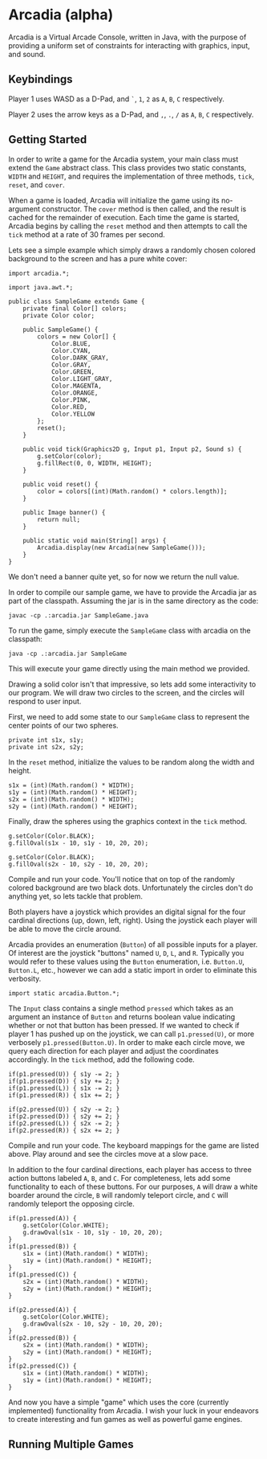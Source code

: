 # Arcadia (alpha) #
Arcadia is a Virtual Arcade Console, written in Java, with the purpose of
providing a uniform set of constraints for interacting with graphics, input,
and sound.

## Keybindings ##
Player 1 uses WASD as a D-Pad, and `` ` ``, `1`, `2` as `A`, `B`, `C` 
respectively.

Player 2 uses the arrow keys as a D-Pad, and `,`, `.`, `/` as `A`, `B`, `C` 
respectively.

## Getting Started ##
In order to write a game for the Arcadia system, your main class must extend
the `Game` abstract class. This class provides two static constants, `WIDTH`
and `HEIGHT`, and requires the implementation of three methods, `tick`, `reset`,
and `cover`. 

When a game is loaded, Arcadia will initialize the game using its no-argument 
constructor. The `cover` method is then called, and the result is cached for 
the remainder of execution. Each time the game is started, Arcadia begins by 
calling the `reset` method and then attempts to call the `tick` method at a rate
of 30 frames per second.

Lets see a simple example which simply draws a randomly chosen colored 
background to the screen and has a pure white cover:

	import arcadia.*;

	import java.awt.*;

	public class SampleGame extends Game {
		private final Color[] colors;
		private Color color;

		public SampleGame() {
			colors = new Color[] {
				Color.BLUE, 
				Color.CYAN, 
				Color.DARK_GRAY, 
				Color.GRAY, 
				Color.GREEN,
				Color.LIGHT_GRAY,
				Color.MAGENTA,
				Color.ORANGE,
				Color.PINK,
				Color.RED,
				Color.YELLOW
			};
			reset();	
		}
		
		public void tick(Graphics2D g, Input p1, Input p2, Sound s) {
			g.setColor(color);
			g.fillRect(0, 0, WIDTH, HEIGHT);
		}
	
		public void reset() {
			color = colors[(int)(Math.random() * colors.length)];
		}
	
		public Image banner() { 
			return null;
		}
		
		public static void main(String[] args) {
			Arcadia.display(new Arcadia(new SampleGame()));
		}
	}
	
We don't need a banner quite yet, so for now we return the null value.

In order to compile our sample game, we have to provide the Arcadia jar as part
of the classpath. Assuming the jar is in the same directory as the code:

	javac -cp .:arcadia.jar SampleGame.java

To run the game, simply execute the `SampleGame` class with arcadia on the
classpath:

	java -cp .:arcadia.jar SampleGame

This will execute your game directly using the main method we provided.

Drawing a solid color isn't that impressive, so lets add some interactivity to
our program. We will draw two circles to the screen, and the circles will
respond to user input.

First, we need to add some state to our `SampleGame` class to represent the
center points of our two spheres.

	private int s1x, s1y;
	private int s2x, s2y;

In the `reset` method, initialize the values to be random along the width and
height.

	s1x = (int)(Math.random() * WIDTH);
	s1y = (int)(Math.random() * HEIGHT);
	s2x = (int)(Math.random() * WIDTH);
	s2y = (int)(Math.random() * HEIGHT);

Finally, draw the spheres using the graphics context in the `tick` method.

	g.setColor(Color.BLACK);
	g.fillOval(s1x - 10, s1y - 10, 20, 20);
	
	g.setColor(Color.BLACK);
	g.fillOval(s2x - 10, s2y - 10, 20, 20);

Compile and run your code. You'll notice that on top of the randomly colored
background are two black dots. Unfortunately the circles don't do anything yet,
so lets tackle that problem.

Both players have a joystick which provides an digital signal for the four
cardinal directions (up, down, left, right). Using the joystick each player
will be able to move the circle around.

Arcadia provides an enumeration (`Button`) of all possible inputs for a 
player. Of interest are the joystick "buttons" named `U`, `D`, `L`, and `R`.
Typically you would refer to these values using the `Button` enumeration, i.e.
`Button.U`, `Button.L`, etc., however we can add a static import in order to
eliminate this verbosity.

	import static arcadia.Button.*;

The `Input` class contains a single method `pressed` which takes as an
argument an instance of `Button` and returns boolean value indicating whether 
or not that button has been pressed. If we wanted to check if player 1 has 
pushed up on the joystick, we can call `p1.pressed(U)`, or more verbosely
`p1.pressed(Button.U)`. In order to make each circle move, we query each
direction for each player and adjust the coordinates accordingly. In the `tick`
method, add the following code.

	if(p1.pressed(U)) { s1y -= 2; }
	if(p1.pressed(D)) { s1y += 2; }
	if(p1.pressed(L)) { s1x -= 2; }
	if(p1.pressed(R)) { s1x += 2; }
        
	if(p2.pressed(U)) { s2y -= 2; }
	if(p2.pressed(D)) { s2y += 2; }
	if(p2.pressed(L)) { s2x -= 2; }
	if(p2.pressed(R)) { s2x += 2; }

Compile and run your code. The keyboard mappings for the game are listed above.
Play around and see the circles move at a slow pace.

In addition to the four cardinal directions, each player has access to three
action buttons labeled `A`, `B`, and `C`. For completeness, lets add some
functionality to each of these buttons. For our purposes, `A` will draw a
white boarder around the circle, `B` will randomly teleport circle, and `C`
will randomly teleport the opposing circle.

	if(p1.pressed(A)) {
		g.setColor(Color.WHITE);
		g.drawOval(s1x - 10, s1y - 10, 20, 20);
	}
	if(p1.pressed(B)) {
		s1x = (int)(Math.random() * WIDTH);
		s1y = (int)(Math.random() * HEIGHT);
	}
	if(p1.pressed(C)) {
		s2x = (int)(Math.random() * WIDTH);
		s2y = (int)(Math.random() * HEIGHT);
	}
	
	if(p2.pressed(A)) {
		g.setColor(Color.WHITE);
		g.drawOval(s2x - 10, s2y - 10, 20, 20);
	}
	if(p2.pressed(B)) {
		s2x = (int)(Math.random() * WIDTH);
		s2y = (int)(Math.random() * HEIGHT);
	}
	if(p2.pressed(C)) {
		s1x = (int)(Math.random() * WIDTH);
		s1y = (int)(Math.random() * HEIGHT);
	}

And now you have a simple "game" which uses the core (currently implemented)
functionality from Arcadia. I wish your luck in your endeavors to create
interesting and fun games as well as powerful game engines.

## Running Multiple Games ##
